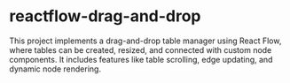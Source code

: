 # reactflow-drag-and-drop
This project implements a drag-and-drop table manager using React Flow, where tables can be created, resized, and connected with custom node components. It includes features like table scrolling, edge updating, and dynamic node rendering.
